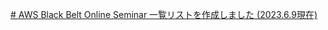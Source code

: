 
[# AWS Black Belt Online Seminar 一覧リストを作成しました (2023.6.9現在)](https://dev.classmethod.jp/articles/blackbelt-list/)

